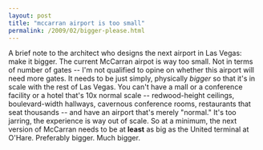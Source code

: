 ```yaml
---
layout: post
title: "mccarran airport is too small"
permalink: /2009/02/bigger-please.html
---
```


<p>A brief note to the architect who designs the next airport in Las Vegas:  make it bigger.  The current McCarran airpot is way too small.  Not in terms of number of gates -- I'm not qualified to opine on whether this airport will need more gates.  It needs to be just simply, physically <em>bigger</em> so that it's in scale with the rest of Las Vegas.  You can't have a mall or a conference facility or a hotel that's 10x normal scale -- redwood-height ceilings, boulevard-width hallways, cavernous conference rooms, restaurants that seat thousands -- and have an airport that's merely "normal."  It's too jarring, the experience is way out of scale.  So at a minimum, the next version of McCarran needs to be at <strong>least</strong> as big as the United terminal at O'Hare. Preferably bigger.  Much bigger.</p>



